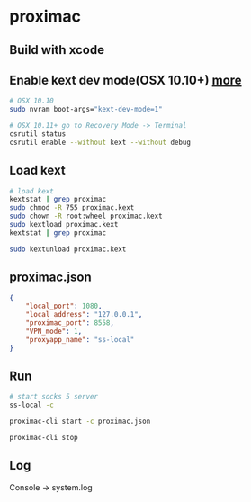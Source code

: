 # proximac

## Build with xcode

## Enable kext dev mode(OSX 10.10+) [more](https://developer.apple.com/library/content/documentation/Security/Conceptual/System_Integrity_Protection_Guide/ConfiguringSystemIntegrityProtection/ConfiguringSystemIntegrityProtection.html#//apple_ref/doc/uid/TP40016462-CH5-SW1)

```bash
# OSX 10.10
sudo nvram boot-args="kext-dev-mode=1"

# OSX 10.11+ go to Recovery Mode -> Terminal
csrutil status
csrutil enable --without kext --without debug
```

## Load kext

```bash
# load kext
kextstat | grep proximac
sudo chmod -R 755 proximac.kext
sudo chown -R root:wheel proximac.kext
sudo kextload proximac.kext
kextstat | grep proximac

sudo kextunload proximac.kext
```

## proximac.json

```json
{
    "local_port": 1080,
    "local_address": "127.0.0.1",
    "proximac_port": 8558,
    "VPN_mode": 1,
    "proxyapp_name": "ss-local"
}
```

## Run

```bash
# start socks 5 server
ss-local -c

proximac-cli start -c proximac.json

proximac-cli stop
```

## Log

Console -> system.log
